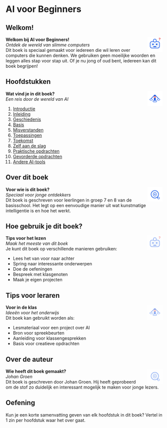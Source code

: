 # AI voor Beginners

## Welkom!

<div class="matrix-cell intro">
  <img src="/static/images/robot_vraagteken.svg" alt="Robot met vraagteken" width="48" style="float:right;margin-left:1em;"/>
  <strong>Welkom bij AI voor Beginners!</strong><br>
  <em>Ontdek de wereld van slimme computers</em>
  <div class="matrix-uitleg">
    Dit boek is speciaal gemaakt voor iedereen die wil leren over computers die kunnen denken. We gebruiken geen moeilijke woorden en leggen alles stap voor stap uit. Of je nu jong of oud bent, iedereen kan dit boek begrijpen!
  </div>
</div>

## Hoofdstukken

<div class="matrix-cell hoofdstukken">
  <img src="/static/images/ai_weegschaal.svg" alt="AI weegschaal" width="48" style="float:right;margin-left:1em;"/>
  <strong>Wat vind je in dit boek?</strong><br>
  <em>Een reis door de wereld van AI</em>
  <div class="matrix-uitleg">
    <ol>
      <li><a href="/01_introductie">Introductie</a></li>
      <li><a href="/02_inleiding">Inleiding</a></li>
      <li><a href="/03_geschiedenis">Geschiedenis</a></li>
      <li><a href="/04_basis">Basis</a></li>
      <li><a href="/05_misverstanden">Misverstanden</a></li>
      <li><a href="/06_toepassingen">Toepassingen</a></li>
      <li><a href="/07_toekomst">Toekomst</a></li>
      <li><a href="/08_zelf_aan_de_slag">Zelf aan de slag</a></li>
      <li><a href="/09_praktische_opdrachten">Praktische opdrachten</a></li>
      <li><a href="/10_gevorderde_opdrachten">Gevorderde opdrachten</a></li>
      <li><a href="/11_ai_tools">Andere AI-tools</a></li>
    </ol>
  </div>
</div>

## Over dit boek

<div class="matrix-cell info">
  <img src="/static/images/ai_vergrootglas.svg" alt="AI met vergrootglas" width="48" style="float:right;margin-left:1em;"/>
  <strong>Voor wie is dit boek?</strong><br>
  <em>Speciaal voor jonge ontdekkers</em>
  <div class="matrix-uitleg">
    Dit boek is geschreven voor leerlingen in groep 7 en 8 van de basisschool. Het legt op een eenvoudige manier uit wat kunstmatige intelligentie is en hoe het werkt.
  </div>
</div>

## Hoe gebruik je dit boek?

<div class="matrix-cell gebruik">
  <img src="/static/images/robot_vraagteken.svg" alt="Robot met vraagteken" width="48" style="float:right;margin-left:1em;opacity:0.5;"/>
  <strong>Tips voor het lezen</strong><br>
  <em>Maak het meeste van dit boek</em>
  <div class="matrix-uitleg">
    Je kunt dit boek op verschillende manieren gebruiken:
    <ul>
      <li>Lees het van voor naar achter</li>
      <li>Spring naar interessante onderwerpen</li>
      <li>Doe de oefeningen</li>
      <li>Bespreek met klasgenoten</li>
      <li>Maak je eigen projecten</li>
    </ul>
  </div>
</div>

## Tips voor leraren

<div class="matrix-cell leraren">
  <img src="/static/images/ai_weegschaal.svg" alt="AI weegschaal" width="48" style="float:right;margin-left:1em;opacity:0.5;"/>
  <strong>Voor in de klas</strong><br>
  <em>Ideeën voor het onderwijs</em>
  <div class="matrix-uitleg">
    Dit boek kan gebruikt worden als:
    <ul>
      <li>Lesmateriaal voor een project over AI</li>
      <li>Bron voor spreekbeurten</li>
      <li>Aanleiding voor klassengesprekken</li>
      <li>Basis voor creatieve opdrachten</li>
    </ul>
  </div>
</div>

## Over de auteur

<div class="matrix-cell auteurs">
  <img src="/static/images/ai_vergrootglas.svg" alt="AI met vergrootglas" width="48" style="float:right;margin-left:1em;opacity:0.5;"/>
  <strong>Wie heeft dit boek gemaakt?</strong><br>
  <em>Johan Groen</em>
  <div class="matrix-uitleg">
    Dit boek is geschreven door Johan Groen. Hij heeft geprobeerd om de stof zo duidelijk en interessant mogelijk te maken voor jonge lezers.
  </div>
</div>

## Oefening

<div class="ai-voorbeeld">Kun je een korte samenvatting geven van elk hoofdstuk in dit boek? Vertel in 1 zin per hoofdstuk waar het over gaat.</div> 